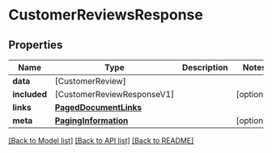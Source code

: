 # CustomerReviewsResponse

## Properties
Name | Type | Description | Notes
------------ | ------------- | ------------- | -------------
**data** | [CustomerReview] |  | 
**included** | [CustomerReviewResponseV1] |  | [optional] 
**links** | [**PagedDocumentLinks**](PagedDocumentLinks.md) |  | 
**meta** | [**PagingInformation**](PagingInformation.md) |  | [optional] 

[[Back to Model list]](../README.md#documentation-for-models) [[Back to API list]](../README.md#documentation-for-api-endpoints) [[Back to README]](../README.md)


